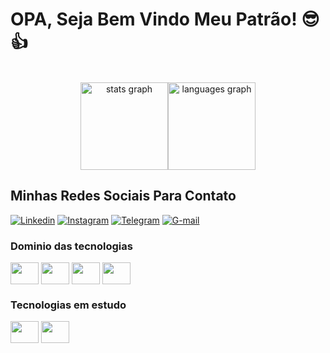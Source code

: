 # OPA, Seja Bem Vindo Meu Patrão! 😎👍

<br>

<div align="center">
  <img src="https://github-readme-stats.vercel.app/api?username=wilgnerjr&hide_title=false&hide_rank=false&show_icons=true&include_all_commits=true&count_private=true&disable_animations=false&theme=defal&locale=en&hide_border=false" height="140" alt="stats graph"/><img src="https://github-readme-stats.vercel.app/api/top-langs?username=wilgnerjr&locale=en&hide_title=false&layout=compact&card_width=320&langs_count=5&theme=standard&hide_border=false" height="140" alt="languages graph"  />
</div>

## Minhas Redes Sociais Para Contato

[![Linkedin](https://img.shields.io/badge/LinkedIn-0077B5?style=for-the-badge&logo=linkedin&logoColor=white)](https://www.linkedin.com/in/wilgnerjr/)
[![Instagram](https://img.shields.io/badge/Instagram-white?style=for-the-badge&logo=instagram&logoColor=red)](https://www.instagram.com/wilgner2003)
[![Telegram](https://img.shields.io/badge/Telegram-2CA5E0?style=for-the-badge&logo=telegram&logoColor=white)](https://t.me/wilgner2003)
[![G-mail](https://img.shields.io/badge/Gmail-D14836?style=for-the-badge&logo=gmail&logoColor=white)](https://www.wilgnerbento@gmail.com)

### Dominio das tecnologias
<div>
  <img align="center" height="35" width="45" src="https://cdn.jsdelivr.net/gh/devicons/devicon@latest/icons/html5/html5-original.svg" />
  <img align="center" height="35" width="45" src="https://cdn.jsdelivr.net/gh/devicons/devicon@latest/icons/css3/css3-original.svg" />
  <img align="center" height="35" width="45" src="https://cdn.jsdelivr.net/gh/devicons/devicon@latest/icons/javascript/javascript-original.svg" />
  <img align="center" height="35" width="45" src="https://cdn.jsdelivr.net/gh/devicons/devicon@latest/icons/sass/sass-original.svg" />  
<div/>
  
### Tecnologias em estudo
<div>
  <img align="center" height="35" width="45" src="https://cdn.jsdelivr.net/gh/devicons/devicon@latest/icons/typescript/typescript-original.svg" />
  <img align="center" height="35" width="45" src="https://cdn.jsdelivr.net/gh/devicons/devicon@latest/icons/mysql/mysql-original.svg" />
</div>
